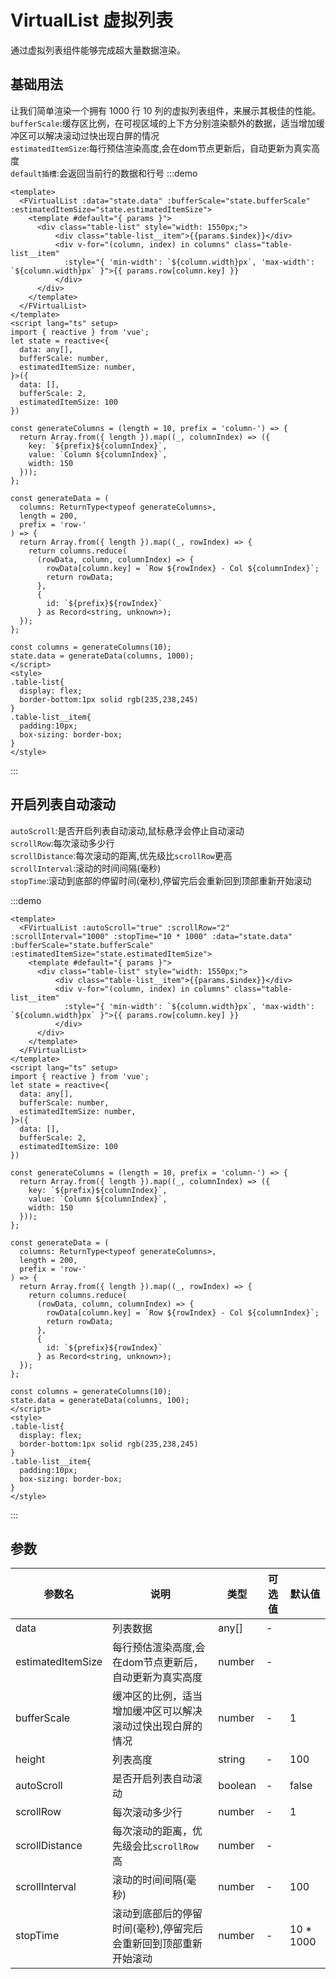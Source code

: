 # VirtualList 虚拟列表
通过虚拟列表组件能够完成超大量数据渲染。
## 基础用法
让我们简单渲染一个拥有 1000 行 10 列的虚拟列表组件，来展示其极佳的性能。<br>
`bufferScale`:缓存区比例，在可视区域的上下方分别渲染额外的数据，适当增加缓冲区可以解决滚动过快出现白屏的情况<br>
`estimatedItemSize`:每行预估渲染高度,会在dom节点更新后，自动更新为真实高度<br>
`default插槽`:会返回当前行的数据和行号
:::demo
```vue
<template>
  <FVirtualList :data="state.data" :bufferScale="state.bufferScale" :estimatedItemSize="state.estimatedItemSize">
    <template #default="{ params }">
      <div class="table-list" style="width: 1550px;">
          <div class="table-list__item">{{params.$index}}</div>
          <div v-for="(column, index) in columns" class="table-list__item"
            :style="{ 'min-width': `${column.width}px`, 'max-width': `${column.width}px` }">{{ params.row[column.key] }}
          </div>
      </div>
    </template>
  </FVirtualList>
</template>
<script lang="ts" setup>
import { reactive } from 'vue';
let state = reactive<{
  data: any[],
  bufferScale: number,
  estimatedItemSize: number,
}>({
  data: [],
  bufferScale: 2,
  estimatedItemSize: 100
})

const generateColumns = (length = 10, prefix = 'column-') => {
  return Array.from({ length }).map((_, columnIndex) => ({
    key: `${prefix}${columnIndex}`,
    value: `Column ${columnIndex}`,
    width: 150
  }));
};

const generateData = (
  columns: ReturnType<typeof generateColumns>,
  length = 200,
  prefix = 'row-'
) => {
  return Array.from({ length }).map((_, rowIndex) => {
    return columns.reduce(
      (rowData, column, columnIndex) => {
        rowData[column.key] = `Row ${rowIndex} - Col ${columnIndex}`;
        return rowData;
      },
      {
        id: `${prefix}${rowIndex}`
      } as Record<string, unknown>);
  });
};

const columns = generateColumns(10);
state.data = generateData(columns, 1000);
</script>
<style>
.table-list{
  display: flex;
  border-bottom:1px solid rgb(235,238,245)
}
.table-list__item{
  padding:10px;
  box-sizing: border-box;
}
</style>
```
:::

## 开启列表自动滚动
`autoScroll`:是否开启列表自动滚动,鼠标悬浮会停止自动滚动<br>
`scrollRow`:每次滚动多少行<br>
`scrollDistance`:每次滚动的距离,优先级比`scrollRow`更高<br>
`scrollInterval`:滚动的时间间隔(毫秒)<br>
`stopTime`:滚动到底部的停留时间(毫秒),停留完后会重新回到顶部重新开始滚动<br>

:::demo
```vue
<template>
  <FVirtualList :autoScroll="true" :scrollRow="2" :scrollInterval="1000" :stopTime="10 * 1000" :data="state.data" :bufferScale="state.bufferScale" :estimatedItemSize="state.estimatedItemSize">
    <template #default="{ params }">
      <div class="table-list" style="width: 1550px;">
          <div class="table-list__item">{{params.$index}}</div>
          <div v-for="(column, index) in columns" class="table-list__item"
            :style="{ 'min-width': `${column.width}px`, 'max-width': `${column.width}px` }">{{ params.row[column.key] }}
          </div>
      </div>
    </template>
  </FVirtualList>
</template>
<script lang="ts" setup>
import { reactive } from 'vue';
let state = reactive<{
  data: any[],
  bufferScale: number,
  estimatedItemSize: number,
}>({
  data: [],
  bufferScale: 2,
  estimatedItemSize: 100
})

const generateColumns = (length = 10, prefix = 'column-') => {
  return Array.from({ length }).map((_, columnIndex) => ({
    key: `${prefix}${columnIndex}`,
    value: `Column ${columnIndex}`,
    width: 150
  }));
};

const generateData = (
  columns: ReturnType<typeof generateColumns>,
  length = 200,
  prefix = 'row-'
) => {
  return Array.from({ length }).map((_, rowIndex) => {
    return columns.reduce(
      (rowData, column, columnIndex) => {
        rowData[column.key] = `Row ${rowIndex} - Col ${columnIndex}`;
        return rowData;
      },
      {
        id: `${prefix}${rowIndex}`
      } as Record<string, unknown>);
  });
};

const columns = generateColumns(10);
state.data = generateData(columns, 100);
</script>
<style>
.table-list{
  display: flex;
  border-bottom:1px solid rgb(235,238,245)
}
.table-list__item{
  padding:10px;
  box-sizing: border-box;
}
</style>
```
:::

## 参数
| 参数名            | 说明                                                            | 类型    | 可选值 | 默认值    |
| ----------------- | --------------------------------------------------------------- | ------- | ------ | --------- |
| data              | 列表数据                                                        | any[]   | -      |           |
| estimatedItemSize | 每行预估渲染高度,会在dom节点更新后，自动更新为真实高度          | number  | -      |           |
| bufferScale       | 缓冲区的比例，适当增加缓冲区可以解决滚动过快出现白屏的情况      | number  | -      | 1         |
| height            | 列表高度                                                        | string  | -      | 100       |
| autoScroll        | 是否开启列表自动滚动                                            | boolean | -      | false     |
| scrollRow         | 每次滚动多少行                                                  | number  | -      | 1         |
| scrollDistance    | 每次滚动的距离，优先级会比`scrollRow`高                         | number  | -      |           |
| scrollInterval    | 滚动的时间间隔(毫秒)                                            | number  | -      | 100       |
| stopTime          | 滚动到底部后的停留时间(毫秒),停留完后会重新回到顶部重新开始滚动 | number  | -      | 10 * 1000 |




<style lang="scss" scoped>
.demo-virtualList :deep(.source) {
  height:380px;
}
</style>